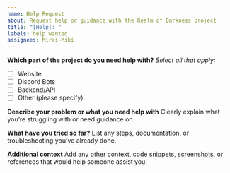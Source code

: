 ```yaml
---
name: Help Request
about: Request help or guidance with the Realm of Darkness project
title: "[Help]: "
labels: help wanted
assignees: Mirai-Miki
---
```


**Which part of the project do you need help with?**
_Select all that apply:_

- [ ] Website
- [ ] Discord Bots
- [ ] Backend/API
- [ ] Other (please specify):

**Describe your problem or what you need help with**
Clearly explain what you’re struggling with or need guidance on.

**What have you tried so far?**
List any steps, documentation, or troubleshooting you’ve already done.

**Additional context**
Add any other context, code snippets, screenshots, or references that would help someone assist you.
